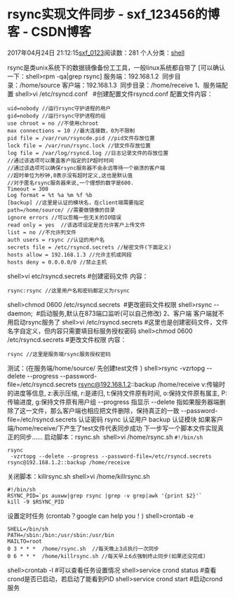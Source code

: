 # rsync实现文件同步 - sxf_123456的博客 - CSDN博客
2017年04月24日 21:12:15[sxf_0123](https://me.csdn.net/sxf_123456)阅读数：281
个人分类：[shell](https://blog.csdn.net/sxf_123456/article/category/6881619)

rsync是类unix系统下的数据镜像备份工工具，一般linux系统都自带了 [可以确认一下：shell>rpm -qa|grep rsync]
服务端：192.168.1.2  同步目录：/home/source
客户端：192.168.1.3  同步目录：/home/receive
1、服务端配置
shell>vi /etc/rsyncd.conf   #创建配置文件rsyncd.conf
配置文件内容：
```
uid=nobody //运行rsync守护进程的用户
gid=nobody //运行rsync守护进程的组
use chroot = no //不使用chroot
max connections = 10 //最大连接数，0为不限制
pid file = /var/run/rsyncde.pid //pid文件存放位置
lock file = /var/run/rsync.lock //锁文件存放位置
log file = /var/log/rsyncd.log //日志记录文件的存放位置
//通过该选项可以覆盖客户指定的IP超时时间
//通过该选项可以确保rsync服务器不会永远等待一个崩溃的客户端
//超时单位为秒钟,0表示没有超时定义,这也是默认值
//对于匿名rsync服务器来说,一个理想的数字是600.
Timeout = 300
Log format = %t %a %m %f %b
[backup] //这里是认证的模块名，在client端需要指定
path=/home/source/ //需要做镜像的目录
ignore errors //可以忽略一些无关的IO错误
read only = yes  //该选项设定是否允许客户上传文件
list = no //不允许列文件
auth users = rsync //认证的用户名
secrets file = /etc/rsyncd.secrets //秘密文件(下面定义)  
hosts allow = 192.168.1.3 //允许主机或网段
hosts deny = 0.0.0.0/0 //禁止主机
```
shell>vi etc/rsyncd.secrets #创建密码文件
内容：
```
rsync:rsync //这里用户名和密码都定义为rsync
```
shell>chmod 0600 /etc/rsyncd.secrets  #更改密码文件权限
shell>rsync --daemon;  #启动服务,默认在873端口监听(可以自己修改)
2、客户端
客户端就不用启动rsync服务了
shell>vi /etc/rsyncd.secrets #这里也是创建密码文件，文件名字自定义，但内容只需要填目标服务授权密码
shell>chmod 0600 /etc/rsyncd.secrets #更改文件权限
内容：
```
rsync //这里是服务端rsync服务授权密码
```
测试：(在服务端/home/source/ 先创建test文件 )
shell>rsync -vzrtopg --delete --progress --password-file=/etc/rsyncd.secrets rsync@192.168.1.2::backup /home/receive
v:传输时的进度等信息, z:表示压缩, r:是递归, t:保持文件原有时间, o:保持文件原有属主, P:传输进度, g:保持文件原有用户组
--progress 指显示
--delete 指如果服务器端删除了这一文件，那么客户端也相应把文件删除，保持真正的一致
--password-file=/etc/rsyncd.secrets 认证密码
rsync 认证用户
backup 认证模块
如果客户端/home/receive/下产生了test文件代表同步成功
下一步写一个脚本文件实现真正的同步......
启动脚本：rsync.sh 
shell>vi /home/rsync.sh
`#!/bin/sh`
```
rsync
 -vzrtopg --delete --progress --password-file=/etc/rsyncd.secrets rsync@192.168.1.2::backup /home/receive
```
关闭脚本：killrsync.sh
shell>vi /home/killrsync.sh
```
#!/bin/sh
RSYNC_PID=`ps auxww|grep rsync |grep -v grep|awk '{print $2}'`
kill -9 $RSYNC_PID
```
设置定时任务 (crontab？google can help you！)
shell>crontab -e
```
SHELL=/bin/sh
PATH=/sbin:/bin:/usr/sbin:/usr/bin
MAILTO=root
0 3 * * *  /home/rsync.sh  //每天晚上3点执行一次同步
0 6 * * *  /home/killrsync.sh //每天早上6点强制终止同步(如果还没完成)
```
shell>crontab -l #可以查看任务设置情况
shell>service crond status #查看crond是否已启动，若启动了能看到PID
shell>service crond start #启动crond服务
